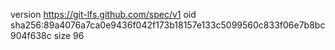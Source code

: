 version https://git-lfs.github.com/spec/v1
oid sha256:89a4076a7ca0e9436f042f173b18157e133c5099560c833f06e7b8bc904f638c
size 96
